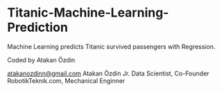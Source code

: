 # Titanic-Machine-Learning-Prediction
Machine Learning predicts Titanic survived passengers with Regression.

Coded by Atakan Özdin

atakanozdinn@gmail.com
Atakan Özdin
Jr. Data Scientist, Co-Founder RobotikTeknik.com, Mechanical Enginner 
